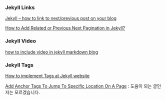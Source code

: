 ### Jekyll Links

[Jekyll – how to link to next/previous post on your blog](http://david.elbe.me/jekyll/2015/06/20/how-to-link-to-next-and-previous-post-with-jekyll.html)

[How to Add Related or Previous Next Pagination in Jekyll?](https://blog.webjeda.com/related-post-jekyll/)

### Jekyll Video

[how to include video in jekyll markdown blog](http://stackoverflow.com/questions/10529859/how-to-include-video-in-jekyll-markdown-blog)

### Jekyll Tags

[How to implement Tags at Jekyll website](http://pavdmyt.com/how-to-implement-tags-at-jekyll-website/)

[Add Anchor Tags To Jump To Specific Location On A Page](http://help.typepad.com/anchor-tags.html) : 도움이 되는 글인지는 모르겠습니다.